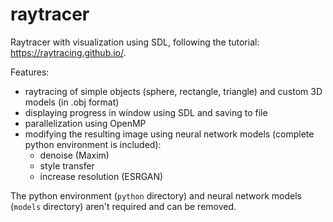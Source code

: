# raytracer
Raytracer with visualization using SDL, following the tutorial: https://raytracing.github.io/.

Features:
  - raytracing of simple objects (sphere, rectangle, triangle) and custom 3D models (in .obj format)
  - displaying progress in window using SDL and saving to file
  - parallelization using OpenMP
  - modifying the resulting image using neural network models (complete python environment is included):
    - denoise (Maxim)
    - style transfer
    - increase resolution (ESRGAN)

The python environment (`python` directory) and neural network models (`models` directory) aren't required and can be removed.
